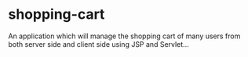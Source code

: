 # shopping-cart
An application which will manage the shopping cart of many users from both server side and client side using JSP and Servlet...
